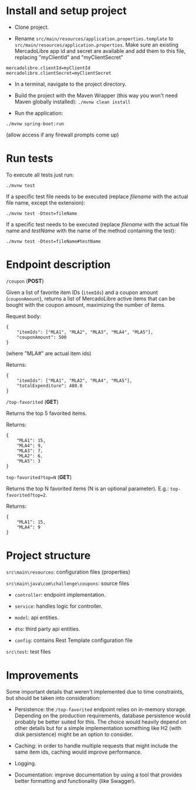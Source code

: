 # Install and setup project

* Clone project.

* Rename `src/main/resources/application.properties.template` to `src/main/resources/application.properties`. Make sure an existing MercadoLibre app id and secret are available and add them to this file, replacing "myClientId" and "myClientSecret"

```
mercadolibre.clientId=myClientId
mercadolibre.clientSecret=myClientSecret
```

* In a terminal, navigate to the project directory.

* Build the project with the Maven Wrapper (this way you won't need Maven globally installed):
`./mvnw clean install`

* Run the application:

`./mvnw spring-boot:run`

(allow access if any firewall prompts come up)


# Run tests

To execute all tests just run:

`./mvnw test`

If a specific test file needs to be executed (replace *filename* with the actual file name, except the extension):

`./mvnw test -Dtest=fileName`

If a specific test needs to be executed (replace *filename* with the actual file name and *testName* with the name of the method containing the test):

`./mvnw test -Dtest=fileName#testName`


# Endpoint description


`/coupon` (**POST**)

Given a list of favorite item IDs (`itemIds`) and a coupon amount (`couponAmount`), returns a list of MercadoLibre active items that can be bought with the coupon amount, maximizing the number of items.

Request body:

```
{
    "itemIds": ["MLA1", "MLA2", "MLA3", "MLA4", "MLA5"],
    "couponAmount": 500
}
```
(where "MLA#" are actual item ids)

Returns:

```
{
    "itemIds": ["MLA1", "MLA2", "MLA4", "MLA5"],
    "totalExpenditure": 480.0
}
```


`/top-favorited` (**GET**)

Returns the top 5 favorited items.

Returns:

```
{
    "MLA1": 15,
    "MLA4": 9,
    "MLA3": 7,
    "MLA2": 6,
    "MLA5": 3
}
```

`top-favorited?top=N` (**GET**)

Returns the top N favorited items (N is an optional parameter). E.g.: `top-favorited?top=2`.

Returns:

```
{
    "MLA1": 15,
    "MLA4": 9
}
```


# Project structure

`src\main\resources`: configuration files (properties)

`src\main\java\com\challenge\coupons`: source files

- `controller`: endpoint implementation.

- `service`: handles logic for controller.

- `model`: api entities.

- `dto`: third party api entities.

- `config`: contains Rest Template configuration file

`src\test`: test files


# Improvements

Some important details that weren't implemented due to time constraints, but should be taken into consideration:

- Persistence: the `/top-favorited` endpoint relies on in-memory storage. Depending on the production requirements, database persistence would probably be better suited for this. The choice would heavily depend on other details but for a simple implementation something like H2 (with disk persistence) might be an option to consider.

- Caching: in order to handle multiple requests that might include the same item ids, caching would improve performance.

- Logging.

- Documentation: improve documentation by using a tool that provides better formatting and functionality (like Swagger).
